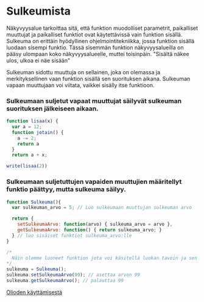 
Sulkeumista
===========

Näkyvyysalue tarkoittaa sitä, että funktion muodolliset parametrit, paikalliset muuttujat ja paikalliset funktiot ovat käytettävissä vain funktion sisällä.
Sulkeuma on erittäin hyödyllinen ohjelmointitekniikka, jossa funktion sisällä luodaan sisempi funktio. Tässä sisemmän funktion näkyvyysalueilla on pääsy ulompaan koko näkyvyysalueelle, muttei toisinpäin. "Sisältä näkee ulos, ulkoa ei näe sisään"

Sulkeuman sidottu muuttuja on sellainen, joka on olemassa ja merkityksellinen vaan funktion sisällä sen suorituksen aikana.
Sulkeuman vapaan muuttujaan voi viitata, vaikkei sisälly itse funktioon.

### Sulkeumaan suljetut vapaat muuttujat säilyvät sulkeuman suorituksen jälkeiseen aikaan.

```javascript
function lisaa(x) {
  var a = 12;
  function jotain() {
    a -= 2;
    return a
  }
  return a + x;

write(lisaa(2))
```



### Sulkeumaan suljetuttujen vapaiden muuttujien määritellyt funktio päättyy, mutta sulkeuma säilyy.

```javascript
function Sulkeuma(){
  var sulkeuman_arvo = 5; // Luo sulkeumaan muuttujan sulkeuman arvo

  return {
    setSulkeumaArvo: function(arvo) { sulkeuma_arvo = arvo },
    getSulkeumaArvo: function() { return sulkeuma_arvo; }
  } // luo sisäiset funktiot sulkeuma_arvo:lle
}

/*
  Näin olemme luoneet funktion jota voi käsitellä luokan tavoin ja sen tiedot säilyvät, vaikka sen suoritus olisikin loppunut.
*/
sulkeuma = Sulkeuma();
sulkeuma.setSulkeumaArvo(99); // asettaa arvon 99
sulkeuma.getSulkeumaArvo(); // palauttaa 99
```


[Olioden käyttämisestä](olioista.md)
